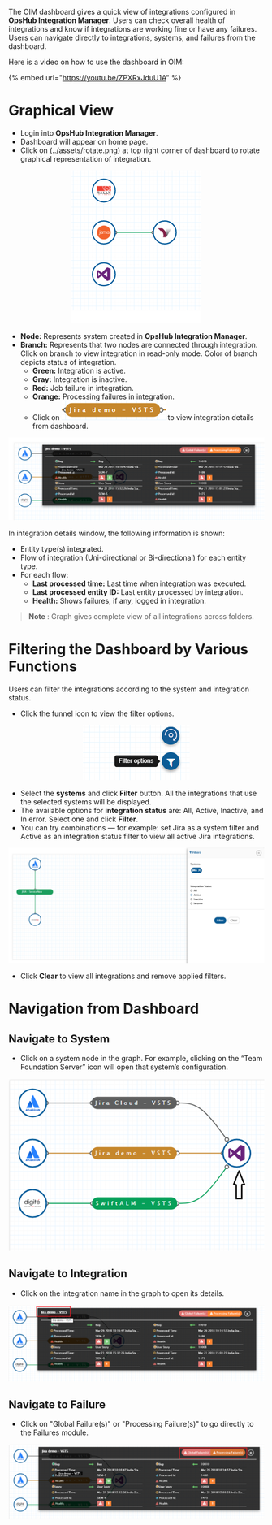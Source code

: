 The OIM dashboard gives a quick view of integrations configured in **OpsHub Integration Manager**. Users can check overall health of integrations and know if integrations are working fine or have any failures. Users can navigate directly to integrations, systems, and failures from the dashboard.

Here is a video on how to use the dashboard in OIM:

{% embed url="https://youtu.be/ZPXRxJduU1A" %}

# Graphical View

- Login into **OpsHub Integration Manager**.
- Dashboard will appear on home page.
- Click on (../assets/rotate.png) at top right corner of dashboard to rotate graphical representation of integration.

<p align="center">
  <img src="../assets/dashboard.png" />
</p>

- **Node:** Represents system created in **OpsHub Integration Manager**.
- **Branch:** Represents that two nodes are connected through integration. Click on branch to view integration in read-only mode. Color of branch depicts status of integration.
  - **Green:** Integration is active.
  - **Gray:** Integration is inactive.
  - **Red:** Job failure in integration.
  - **Orange:** Processing failures in integration.
  - Click on ![](../assets/integrationbranch.png) to view integration details from dashboard.

![](../assets/integrationdetail.png)

In integration details window, the following information is shown:

- Entity type(s) integrated.
- Flow of integration (Uni-directional or Bi-directional) for each entity type.
- For each flow:
  - **Last processed time:** Last time when integration was executed.
  - **Last processed entity ID:** Last entity processed by integration.
  - **Health:** Shows failures, if any, logged in integration.

> **Note** : Graph gives complete view of all integrations across folders.

# Filtering the Dashboard by Various Functions

Users can filter the integrations according to the system and integration status.

- Click the funnel icon to view the filter options.

<p align="center">
  <img src="../assets/dashboard_filter.PNG" />
</p>


- Select the **systems** and click **Filter** button. All the integrations that use the selected systems will be displayed.
- The available options for **integration status** are: All, Active, Inactive, and In error. Select one and click **Filter**.
- You can try combinations — for example: set Jira as a system filter and Active as an integration status filter to view all active Jira integrations.
<p align="center">
  <img src="../assets/dashboard_filter_graph.PNG" />
</p>


- Click **Clear** to view all integrations and remove applied filters.

# Navigation from Dashboard

## Navigate to System

- Click on a system node in the graph. For example, clicking on the “Team Foundation Server” icon will open that system’s configuration.

<p align="center">
  <img src="../assets/Dashboard_Image3.png" />
</p>


## Navigate to Integration

- Click on the integration name in the graph to open its details.

<p align="center">
  <img src="../assets/Dashboard_Image1.png" width="800"/>
</p>


## Navigate to Failure

- Click on "Global Failure(s)" or "Processing Failure(s)" to go directly to the Failures module.

<p align="center">
  <img src="../assets/Dashboard_Image2.png" width="800"/>
</p>







